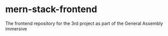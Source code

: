 # mern-stack-frontend
The frontend repository for the 3rd project as part of the General Assembly immersive
